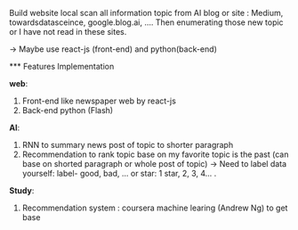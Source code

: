 Build website local scan all information topic from AI blog or site : Medium, towardsdatasceince, google.blog.ai, ....
Then enumerating those new topic or I have not read in these sites. 

-> Maybe use react-js (front-end) and python(back-end)

*** Features Implementation

__web__:
1. Front-end like newspaper web by react-js
2. Back-end python (Flash) 

__AI__:
1. RNN to summary news post of topic to shorter paragraph
2. Recommendation to rank topic base on my favorite topic is the past (can base on shorted paragraph or whole post of topic)
-> Need to label data yourself: label- good, bad, ... or star: 1 star, 2, 3, 4... . 

__Study__:
1. Recommendation system : coursera machine learing (Andrew Ng) to get base 
